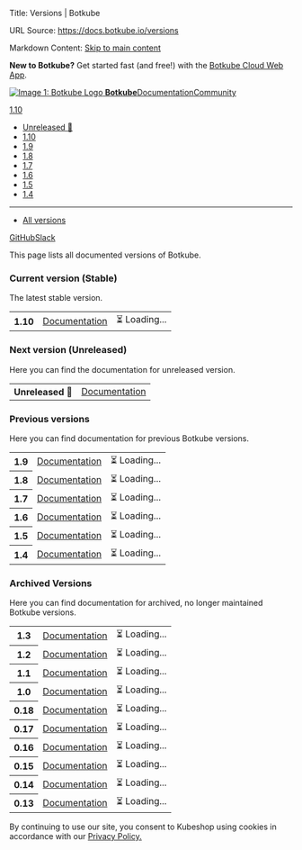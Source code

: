 Title: Versions | Botkube

URL Source: https://docs.botkube.io/versions

Markdown Content:
[Skip to main content](#__docusaurus_skipToContent_fallback)

**New to Botkube?** Get started fast (and free!) with the [Botkube Cloud Web App](https://app.botkube.io/).

[![Image 1: Botkube Logo](https://docs.botkube.io/images/botkube-black.svg) **Botkube**](https://docs.botkube.io/)[Documentation](https://docs.botkube.io/)[Community](https://docs.botkube.io/community/contribute/)

[1.10](https://docs.botkube.io/)

*   [Unreleased 🚧](https://docs.botkube.io/next/)
*   [1.10](https://docs.botkube.io/)
*   [1.9](https://docs.botkube.io/1.9/)
*   [1.8](https://docs.botkube.io/1.8/)
*   [1.7](https://docs.botkube.io/1.7/)
*   [1.6](https://docs.botkube.io/1.6/)
*   [1.5](https://docs.botkube.io/1.5/)
*   [1.4](https://docs.botkube.io/1.4/)
*   * * *
    
*   [All versions](https://docs.botkube.io/versions)

[GitHub](https://github.com/kubeshop/botkube)[Slack](https://join.botkube.io/)

This page lists all documented versions of Botkube.

### Current version (Stable)[​](#current "Direct link to Current version (Stable)")

The latest stable version.

<table><tbody><tr><th>1.10</th><td><a href="https://docs.botkube.io/">Documentation</a></td><td>⏳ Loading...</td></tr></tbody></table>

### Next version (Unreleased)[​](#unreleased "Direct link to Next version (Unreleased)")

Here you can find the documentation for unreleased version.

<table><tbody><tr><th>Unreleased 🚧</th><td><a href="https://docs.botkube.io/next">Documentation</a></td></tr></tbody></table>

### Previous versions[​](#previous "Direct link to Previous versions")

Here you can find documentation for previous Botkube versions.

<table><tbody><tr><th>1.9</th><td><a href="https://docs.botkube.io/1.9">Documentation</a></td><td>⏳ Loading...</td></tr><tr><th>1.8</th><td><a href="https://docs.botkube.io/1.8">Documentation</a></td><td>⏳ Loading...</td></tr><tr><th>1.7</th><td><a href="https://docs.botkube.io/1.7">Documentation</a></td><td>⏳ Loading...</td></tr><tr><th>1.6</th><td><a href="https://docs.botkube.io/1.6">Documentation</a></td><td>⏳ Loading...</td></tr><tr><th>1.5</th><td><a href="https://docs.botkube.io/1.5">Documentation</a></td><td>⏳ Loading...</td></tr><tr><th>1.4</th><td><a href="https://docs.botkube.io/1.4">Documentation</a></td><td>⏳ Loading...</td></tr></tbody></table>

### Archived Versions[​](#archived "Direct link to Archived Versions")

Here you can find documentation for archived, no longer maintained Botkube versions.

<table><tbody><tr><th>1.3</th><td><a href="https://58c6da63.botkube-docs-58l.pages.dev/1.3/" target="_blank" rel="noopener noreferrer">Documentation</a></td><td>⏳ Loading...</td></tr><tr><th>1.2</th><td><a href="https://58c6da63.botkube-docs-58l.pages.dev/1.2/" target="_blank" rel="noopener noreferrer">Documentation</a></td><td>⏳ Loading...</td></tr><tr><th>1.1</th><td><a href="https://58c6da63.botkube-docs-58l.pages.dev/1.1/" target="_blank" rel="noopener noreferrer">Documentation</a></td><td>⏳ Loading...</td></tr><tr><th>1.0</th><td><a href="https://58c6da63.botkube-docs-58l.pages.dev/1.0/" target="_blank" rel="noopener noreferrer">Documentation</a></td><td>⏳ Loading...</td></tr><tr><th>0.18</th><td><a href="https://c73f5a82.botkube-docs-58l.pages.dev/0.18/" target="_blank" rel="noopener noreferrer">Documentation</a></td><td>⏳ Loading...</td></tr><tr><th>0.17</th><td><a href="https://c73f5a82.botkube-docs-58l.pages.dev/0.17/" target="_blank" rel="noopener noreferrer">Documentation</a></td><td>⏳ Loading...</td></tr><tr><th>0.16</th><td><a href="https://c73f5a82.botkube-docs-58l.pages.dev/0.16/" target="_blank" rel="noopener noreferrer">Documentation</a></td><td>⏳ Loading...</td></tr><tr><th>0.15</th><td><a href="https://c73f5a82.botkube-docs-58l.pages.dev/0.15/" target="_blank" rel="noopener noreferrer">Documentation</a></td><td>⏳ Loading...</td></tr><tr><th>0.14</th><td><a href="https://c73f5a82.botkube-docs-58l.pages.dev/0.14/" target="_blank" rel="noopener noreferrer">Documentation</a></td><td>⏳ Loading...</td></tr><tr><th>0.13</th><td><a href="https://c73f5a82.botkube-docs-58l.pages.dev/0.13/" target="_blank" rel="noopener noreferrer">Documentation</a></td><td>⏳ Loading...</td></tr></tbody></table>

By continuing to use our site, you consent to Kubeshop using cookies in accordance with our [Privacy Policy.](https://botkube.io/privacy-policy)
